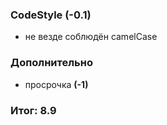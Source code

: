 ### CodeStyle (-0.1)
- не везде соблюдён camelCase 

### Дополнительно
 - просрочка **(-1)**

### Итог: 8.9